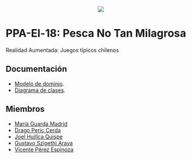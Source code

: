 <p align="center"><img src="Documentacion/EABMODEC +.png"></p>

# PPA-El-18: Pesca No Tan Milagrosa
Realidad Aumentada: Juegos típicos chilenos 

## Documentación

- [Modelo de dominio](Documentacion/dominio/modelo_dominio.md).
- [Diagrama de clases](Documentacion/clases/diagrama_clases.md).

## Miembros

- [María Guarda Madrid](https://github.com/maria-hbp)
- [Drago Peric Cerda](https://github.com/Drago286)
- [Joel Huillca Quispe](https://github.com/Joel-Huillca)
- [Gustavo Szigethi Araya](https://github.com/Guetti)
- [Vicente Pérez Espinoza](https://github.com/vichaoss)
